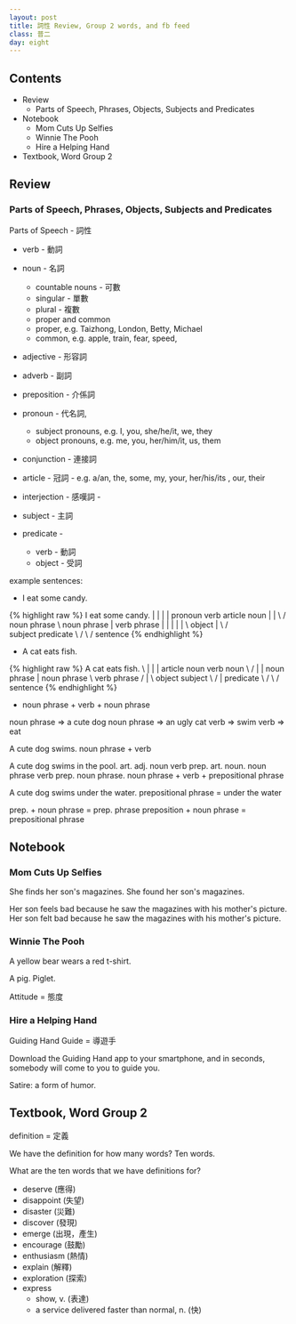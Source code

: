 ```yaml
---
layout: post
title: 詞性 Review, Group 2 words, and fb feed
class: 普二
day: eight
---
```


## Contents
- Review
	- Parts of Speech, Phrases, Objects, Subjects and Predicates
- Notebook
	- Mom Cuts Up Selfies
	- Winnie The Pooh 
	- Hire a Helping Hand
- Textbook, Word Group 2

## Review

### Parts of Speech, Phrases, Objects, Subjects and Predicates

Parts of Speech - 詞性

- verb - 動詞
- noun - 名詞
   - countable nouns - 可數
	- singular - 單數
	- plural - 複數
   - proper and common
	- proper, e.g. Taizhong, London, Betty, Michael 
	- common, e.g. apple, train, fear, speed,
- adjective - 形容詞
- adverb - 副詞
- preposition - 介係詞
- pronoun - 代名詞, 
	- subject pronouns, e.g. I, you, she/he/it, we, they
	- object pronouns, e.g. me, you, her/him/it, us, them
- conjunction - 連接詞
- article - 冠詞 -  e.g. a/an, the, some, my, your, her/his/its , our, their
- interjection - 感嘆詞 - 

- subject - 主詞
- predicate - 
	- verb - 動詞
	- object - 受詞

example sentences:

- I eat some candy.

{% highlight raw %}
   I            eat     some    candy.
   |             |        |       |
pronoun         verb   article   noun
   |             |          \   /
noun phrase       \      noun phrase
   |          verb phrase     | 
   |               |          |
   |               \        object
   |                \         /  
subject               predicate
      \                /
        \            /
          sentence
{% endhighlight %}

- A cat eats fish.

{% highlight raw %}
A          cat      eats        fish.
 \          |        |            |
article    noun    verb         noun
    \       /        |            |
   noun phrase       |       noun phrase 
       \         verb phrase      /
        |             \        object
      subject           \       /
         |              predicate 
          \               /
            \            /
               sentence
{% endhighlight %}

- noun phrase + verb + noun phrase


noun phrase => a cute dog
noun phrase => an ugly cat
verb => swim
verb => eat

A cute dog swims.
noun phrase + verb

A     cute      dog      swims     in    the      pool.
art.   adj.    noun      verb    prep.   art.   noun.
 noun phrase             verb    prep.    noun phrase.
noun phrase + verb + prepositional phrase

A cute dog swims under the water.
prepositional phrase = under the water


prep. + noun phrase = prep. phrase
preposition + noun phrase = prepositional phrase

## Notebook

### Mom Cuts Up Selfies

She finds her son's magazines.
She found her son's magazines.

Her son feels bad because he saw the magazines with his mother's picture.
Her son felt bad because he saw the magazines with his mother's picture.

### Winnie The Pooh 

A yellow bear wears a red t-shirt.

A pig.
Piglet.

Attitude = 態度

### Hire a Helping Hand

Guiding Hand
Guide = 導遊手

Download the Guiding Hand app to your smartphone, and in seconds, somebody will come to you to guide you.

Satire: a form of humor.

## Textbook, Word Group 2

definition = 定義

We have the definition for how many words?
Ten words.

What are the ten words that we have definitions for?

- deserve (應得)
- disappoint (失望)
- disaster (災難)
- discover (發現)
- emerge (出現，產生)
- encourage (鼓勵)
- enthusiasm (熱情)
- explain (解釋)
- exploration (探索)
- express
  - show, v. (表達)
  - a service delivered faster than normal, n. (快)

